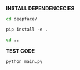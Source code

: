 **INSTALL DEPENDENCECIES**<br>
```bash
cd deepface/
```
```python
pip install -e .
```
```bash
cd ..
```
**TEST CODE**
```python
python main.py
```